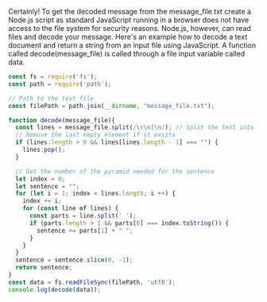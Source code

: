 Certainly! To get the decoded message from the message_file.txt create a Node.js script as standard JavaScript running in a browser does not have access to the file system for security reasons. Node.js, however, can read files and decode your message. Here's an example how to decode a text document and return a string from an input file using JavaScript. A function called decode(message_file) is called through a file input variable called data.

```javascript
const fs = require('fs');
const path = require('path');

// Path to the text file
const filePath = path.join(__dirname, "message_file.txt");

function decode(message_file){
  const lines = message_file.split(/\r\n|\n/); // Split the text into lines
  // Remove the last empty element if it exsits
  if (lines.length > 0 && lines[lines.length - 1] === "") {
    lines.pop();
  }

  // Get the number of the pyramid needed for the sentence
  let index = 0;
  let sentence = "";
  for (let i = 1; index < lines.length; i ++) {
    index += i;
    for (const line of lines) {
      const parts = line.split(' ');
      if (parts.length > 1 && parts[0] === index.toString()) {
        sentence += parts[1] + " ";
      }
    }
  }
  sentence = sentence.slice(0, -1);
  return sentence;
}
const data = fs.readFileSync(filePath, 'utf8');
console.log(decode(data));
  ```
